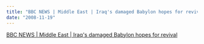 ```yaml
---
title: "BBC NEWS | Middle East | Iraq's damaged Babylon hopes for revival"
date: "2008-11-19"
---
```


[BBC NEWS | Middle East | Iraq's damaged Babylon hopes for revival](https://news.bbc.co.uk/2/hi/middle_east/7729064.stm)
